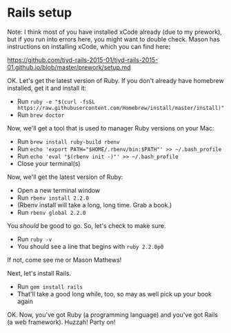 # Rails setup

Note: I think most of you have installed xCode already (due to my prework), but if you run into errors here, you might want to double check. Mason has instructions on installing xCode, which you can find here:

https://github.com/tiyd-rails-2015-01/tiyd-rails-2015-01.github.io/blob/master/prework/setup.md

OK. Let's get the latest version of Ruby. If you don't already have homebrew installed, get it and install it:

- Run `ruby -e "$(curl -fsSL https://raw.githubusercontent.com/Homebrew/install/master/install)"`
- Run `brew doctor`

Now, we'll get a tool that is used to manager Ruby versions on your Mac:

- Run `brew install ruby-build rbenv`
- Run `echo 'export PATH="$HOME/.rbenv/bin:$PATH"' >> ~/.bash_profile`
- Run `echo 'eval "$(rbenv init -)"' >> ~/.bash_profile`
- Close your terminal(s)

Now, we'll get the latest version of Ruby:

- Open a new terminal window
- Run `rbenv install 2.2.0`
- (Rbenv install will take a long, long time. Grab a book.)
- Run `rbenv global 2.2.0`

You *should* be good to go. So, let's check to make sure.

- Run `ruby -v`
- You should see a line that begins with `ruby 2.2.0p0`

If not, come see me or Mason Mathews!

Next, let's install Rails.

- Run `gem install rails`
- That'll take a good long while, too, so may as well pick up your book again

OK. Now, you've got Ruby (a programming language) and you've got Rails (a web framework). Huzzah! Party on!
